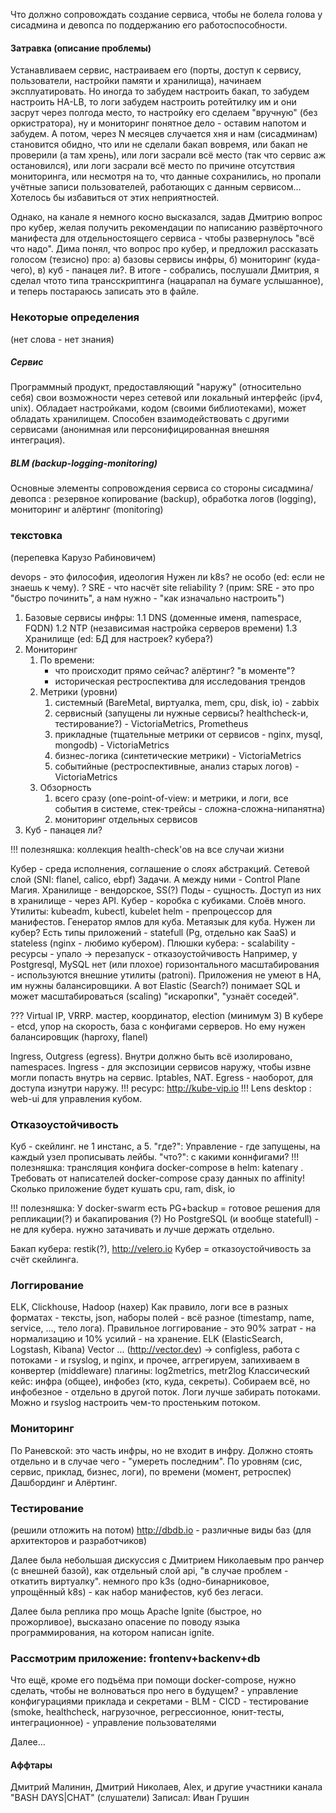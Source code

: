Что должно сопровождать создание сервиса, чтобы не болела голова у сисадмина и девопса по поддержанию его работоспособности.
#### Затравка (описание проблемы)

Устанавливаем сервис, настраиваем его (порты, доступ к сервису, пользователи, настройки памяти и хранилища), начинаем эксплуатировать. Но иногда то забудем настроить бакап, то забудем настроить HA-LB, то логи забудем настроить ротейтилку им и они засрут через полгода место, то настройку его сделаем "вручную" (без оркистратора), ну и мониторинг понятное дело - оставим напотом и забудем.
А потом, через N месяцев случается хня и нам (сисадминам) становится обидно, что или не сделали бакап вовремя, или бакап не проверили (а там хрень), или логи засрали всё место (так что сервис аж остановился), или логи засрали всё место по причине отсутствия мониторинга, или несмотря на то, что данные сохранились, но пропали учётные записи пользователей, работающих с данным сервисом...
Хотелось бы избавиться от этих неприятностей.

Однако, на канале я немного косно высказался, задав Дмитрию вопрос про кубер, желая получить рекомендации по написанию развёрточного манифеста для отдельностоящего сервиса - чтобы развернулось "всё что надо". Дима понял, что вопрос про кубер, и предложил рассказать голосом (тезисно) про: а) базовы сервисы инфры, б) мониторинг (куда-чего), в) куб - панацея ли?. В итоге - собрались, послушали Дмитрия, я сделал чтото типа трансскриптинга (нацарапал на бумаге услышанное), и теперь постараюсь записать это в файле.
### Некоторые определения
(нет слова - нет знания)
##### Сервис
Программный продукт, предоставляющий "наружу" (относительно себя) свои возможности через сетевой или локальный интерфейс (ipv4, unix).
Обладает настройками, кодом (своими библиотеками), может обладать хранилищем.
Способен взаимодействовать с другими сервисами (анонимная или персонифицированная внешняя интеграция).
##### BLM (backup-logging-monitoring)
Основные элементы сопровождения сервиса со стороны сисадмина/девопса : резервное копирование (backup), обработка логов (logging), мониторинг и алёртинг (monitoring)

### текстовка
(перепевка Карузо Рабиновичем)

devops - это философия, идеология
Нужен ли k8s? не особо (ed: если не знаешь к чему).
? SRE - что насчёт site reliability ?
(прим: SRE - это про "быстро починить", а нам нужно - "как изначально настроить")

1. Базовые сервисы инфры:
	1.1 DNS (доменные именя, namespace, FQDN)
	1.2 NTP (независимая настройка серверов времени)
	1.3 Хранилище (ed: БД для настроек? кубера?)
2. Мониторинг
	1. По времени:
		- что происходит прямо сейчас? алёртинг? "в моменте"?
		- историческая рестроспектива для исследования трендов
	2. Метрики (уровни)
		1. системный (BareMetal, виртуалка, mem, cpu, disk, io) - zabbix
		2. сервисный (запущены ли нужные сервисы? healthcheck-и, тестирование?) - VictoriaMetrics, Prometheus
		3. прикладные (тщательные метрики от сервисов - nginx, mysql, mongodb)  - VictoriaMetrics
		4. бизнес-логика (синтетические метрики) - VictoriaMetrics
		5. событийные (рестроспективные, анализ старых логов) - VictoriaMetrics
	3. Обзорность
		1. всего сразу (one-point-of-view: и метрики, и логи, все события в системе, стек-трейсы - сложна-сложна-нипанятна)
		2. мониторинг отдельных сервисов
3. Куб - панацея ли?

!!! полезняшка: коллекция health-check'ов на все случаи жизни

Кубер - среда исполнения, соглашение о слоях абстракций.
Сетевой слой (SNI: flanel, calico, ebpf)
Задачи. А между ними - Control Plane
Магия.
Хранилище - вендорское, SS(?)
Поды - сущность. Доступ из них в хранилище - через API.
Кубер - коробка с кубиками. Слоёв много.
Утилиты: kubeadm, kubectl, kubelet
helm - препроцессор для манифестов. Генератор ямлов для куба. Метаязык для куба.
Нужен ли кубер?
Есть типы приложений - statefull (Pg, отдельно как SaaS) и stateless (nginx - любимо кубером).
Плюшки кубера: 
	- scalability
	- ресурсы - упало -> перезапуск
	- отказоустойчивость
Например, у Postgresql, MySQL нет (или плохое) горизонтального масштабирования - используются внешние утилиты (patroni). Приложения не умеют в HA, им нужны балансировщики.
А вот Elastic (Search?) понимает SQL и может масштабироваться (scaling) "искаропки", "узнаёт соседей".

??? Virtual IP, VRRP. мастер, координатор, election (минимум 3)
В кубере - etcd, упор на скорость, база с конфигами серверов. Но ему нужен балансировщик (haproxy, flanel)

Ingress, Outgress (egress).
Внутри должно быть всё изолировано, namespaces. 
Ingress - для экспозиции сервисов наружу, чтобы извне могли попасть внутрь на сервис. Iptables, NAT.
Egress - наоборот, для доступа изнутри наружу.
!!! ресурс: http://kube-vip.io
!!! Lens desktop : web-ui для управления кубом.

### Отказоустойчивость
Куб - скейлинг. не 1 инстанс, а 5.
"где?": Управление - где запущены, на каждый узел прописывать лейбы.
"что?": с какими коннфигами?
!!! полезняшка: трансляция конфига docker-compose в helm: katenary .
Требовать от написателей docker-compose сразу данных по affinity! Сколько приложение будет кушать cpu, ram, disk, io

!!! полезняшка: У docker-swarm есть PG+backup = готовое решения для репликации(?) и бакапирования (?)
Но PostgreSQL (и вообще statefull) - не для кубера. нужно затачивать и лучше держать отдельно.

Бакап кубера: restik(?), http://velero.io
Кубер = отказоустойчивость за счёт скейлинга.

### Логгирование
ELK, Clickhouse, Hadoop (нахер)
Как правило, логи все в разных форматах - тексты, json, наборы полей - всё разное (timestamp, name, service, ..., тело лога).
Правильное логгирование - это 90% затрат - на нормализацию и 10% усилий - на хранение.
ELK (ElasticSearch, Logstash, Kibana)
Vector ... (http://vector.dev) -> 
	configless, работа с потоками - и rsyslog, и nginx, и прочее, 
	аггрегируем, запихиваем в конвертер (middleware)
		плагины: log2metrics, metr2log
Классический кейс: инфра (общее), инфобез (кто, куда, секреты). Собираем всё, но инфобезное - отдельно в другой поток.
Логи лучше забирать потоками. Можно и rsyslog настроить чем-то простеньким потоком.

### Мониторинг
По Раневской: это часть инфры, но не входит в инфру. Должно стоять отдельно и в случае чего - "умереть последним".
По уровням (сис, сервис, приклад, бизнес, логи), по времени (момент, ретроспек)
Дашбординг и Алёртинг.

### Тестирование
(решили отложить на потом)
http://dbdb.io - различные виды баз (для архитекторов и разработчиков)

Далее была небольшая дискуссия с Дмитрием Николаевым про ранчер (с внешней базой), как отдельный слой api, "в случае проблем - откатить виртуалку".
немного про k3s (одно-бинарниковое, упрощённый k8s) - как набор манифестов, куб без легаси.

Далее была реплика про мощь Apache Ignite (быстрое, но прожорливое), высказано опасение по поводу языка программирования, на котором написан ignite.


### Рассмотрим приложение: frontenv+backenv+db
Что ещё, кроме его подъёма при помощи docker-compose, нужно сделать, чтобы не волноваться про него в будущем?
	- управление конфигурациями приклада и секретами
	- BLM
	- CICD
	- тестирование (smoke, healthcheck, нагрузочное, регрессионное, юнит-тесты, интеграционное)
	- управление пользователями

Далее...

#### Аффтары
Дмитрий Малинин, Дмитрий Николаев, Alex, и другие участники канала "BASH DAYS|CHAT" (слушатели)
Записал: Иван Грушин

